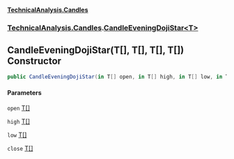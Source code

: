 #### [TechnicalAnalysis.Candles](TechnicalAnalysis.Candles.md 'TechnicalAnalysis.Candles')
### [TechnicalAnalysis.Candles](TechnicalAnalysis.Candles.md#TechnicalAnalysis.Candles 'TechnicalAnalysis.Candles').[CandleEveningDojiStar&lt;T&gt;](CandleEveningDojiStar_T_.md 'TechnicalAnalysis.Candles.CandleEveningDojiStar<T>')

## CandleEveningDojiStar(T[], T[], T[], T[]) Constructor

```csharp
public CandleEveningDojiStar(in T[] open, in T[] high, in T[] low, in T[] close);
```
#### Parameters

<a name='TechnicalAnalysis.Candles.CandleEveningDojiStar_T_.CandleEveningDojiStar(T[],T[],T[],T[]).open'></a>

`open` [T](CandleEveningDojiStar_T_.md#TechnicalAnalysis.Candles.CandleEveningDojiStar_T_.T 'TechnicalAnalysis.Candles.CandleEveningDojiStar<T>.T')[[]](https://docs.microsoft.com/en-us/dotnet/api/System.Array 'System.Array')

<a name='TechnicalAnalysis.Candles.CandleEveningDojiStar_T_.CandleEveningDojiStar(T[],T[],T[],T[]).high'></a>

`high` [T](CandleEveningDojiStar_T_.md#TechnicalAnalysis.Candles.CandleEveningDojiStar_T_.T 'TechnicalAnalysis.Candles.CandleEveningDojiStar<T>.T')[[]](https://docs.microsoft.com/en-us/dotnet/api/System.Array 'System.Array')

<a name='TechnicalAnalysis.Candles.CandleEveningDojiStar_T_.CandleEveningDojiStar(T[],T[],T[],T[]).low'></a>

`low` [T](CandleEveningDojiStar_T_.md#TechnicalAnalysis.Candles.CandleEveningDojiStar_T_.T 'TechnicalAnalysis.Candles.CandleEveningDojiStar<T>.T')[[]](https://docs.microsoft.com/en-us/dotnet/api/System.Array 'System.Array')

<a name='TechnicalAnalysis.Candles.CandleEveningDojiStar_T_.CandleEveningDojiStar(T[],T[],T[],T[]).close'></a>

`close` [T](CandleEveningDojiStar_T_.md#TechnicalAnalysis.Candles.CandleEveningDojiStar_T_.T 'TechnicalAnalysis.Candles.CandleEveningDojiStar<T>.T')[[]](https://docs.microsoft.com/en-us/dotnet/api/System.Array 'System.Array')